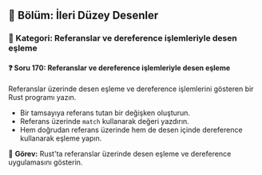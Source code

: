 ## 📘 Bölüm: İleri Düzey Desenler  
### 🔹 Kategori: Referanslar ve dereference işlemleriyle desen eşleme  
#### ❓ Soru 170: Referanslar ve dereference işlemleriyle desen eşleme

Referanslar üzerinde desen eşleme ve dereference işlemlerini gösteren bir Rust programı yazın.

- Bir tamsayıya referans tutan bir değişken oluşturun.
- Referans üzerinde `match` kullanarak değeri yazdırın.
- Hem doğrudan referans üzerinde hem de desen içinde dereference kullanarak eşleme yapın.

🔧 **Görev:** Rust'ta referanslar üzerinde desen eşleme ve dereference uygulamasını gösterin.
